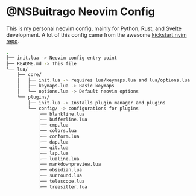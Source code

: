 # @NSBuitrago Neovim Config

This is my personal neovim config, mainly for Python, Rust, and Svelte development.
A lot of this config came from the awesome [kickstart.nvim repo](https://github.com/nvim-lua/kickstart.nvim).

```bash
.
├── init.lua -> Neovim config entry point
├── README.md -> This file
└── lua/
    ├── core/
    │   ├── init.lua -> requires lua/keymaps.lua and lua/options.lua
    │   ├── keymaps.lua -> Basic keymaps
    │   └── options.lua -> Default neovim options
    └── plugins/
        ├── init.lua -> Installs plugin manager and plugins
        └── config/ -> configurations for plugins
            ├── blankline.lua
            ├── bufferline.lua
            ├── cmp.lua
            ├── colors.lua
            ├── conform.lua
            ├── dap.lua
            ├── git.lua
            ├── lsp.lua
            ├── lualine.lua
            ├── markdownpreview.lua
            ├── obsidian.lua
            ├── surround.lua
            ├── telescope.lua
            ├── treesitter.lua
```
